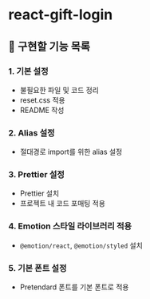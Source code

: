 
# react-gift-login

## 📌 구현할 기능 목록

### 1. 기본 설정

- 불필요한 파일 및 코드 정리
- reset.css 적용
- README 작성

### 2. Alias 설정

- 절대경로 import를 위한 alias 설정

### 3. Prettier 설정

- Prettier 설치
- 프로젝트 내 코드 포매팅 적용

### 4. Emotion 스타일 라이브러리 적용

- `@emotion/react`, `@emotion/styled` 설치

### 5. 기본 폰트 설정

- Pretendard 폰트를 기본 폰트로 적용
